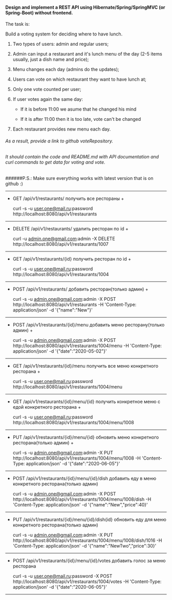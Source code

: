 #### Design and implement a REST API using Hibernate/Spring/SpringMVC (or Spring-Boot) without frontend.

The task is:

Build a voting system for deciding where to have lunch.

1. Two types of users: admin and regular users;
2. Admin can input a restaurant and it's lunch menu of the day (2-5 items usually, just a dish name and price);
3. Menu changes each day (admins do the updates);
4. Users can vote on which restaurant they want to have lunch at;
5. Only one vote counted per user;
6. If user votes again the same day:

    * If it is before 11:00 we asume that he changed his mind
    
    * If it is after 11:00 then it is too late, vote can't be changed
 
7. Each restaurant provides new menu each day.

###### As a result, provide a link to github voteRepository.

###### It should contain the code and README.md with API documentation and curl commands to get data for voting and vote.

######P.S.: Make sure everything works with latest version that is on github :)

------------------------------------------------------------------------------------------------------------------------
- GET       /api/v1/restaurants/                            получить все рестораны +

  curl -s -u user.one@mail.ru:password http://localhost:8080/api/v1/restaurants
------------------------------------------------------------------------------------------------------------------------
- DELETE    /api/v1/restaurants/                            удалить ресторан по id +

  curl -u admin.one@gmail.com:admin -X DELETE http://localhost:8080/api/v1/restaurants/1007 
------------------------------------------------------------------------------------------------------------------------
- GET       /api/v1/restaurants/{id}                        получить ресторан по id +

  curl -s -u user.one@mail.ru:password http://localhost:8080/api/v1/restaurants/1004
------------------------------------------------------------------------------------------------------------------------
- POST      /api/v1/restaurants/                            добавить ресторан(только админ) +

  curl -s -u admin.one@gmail.com:admin -X POST http://localhost:8080/api/v1/restaurants -H 'Content-Type: application/json' -d '{"name":"New"}'
------------------------------------------------------------------------------------------------------------------------
- POST      /api/v1/restaurants/{id}/menu                   добавить меню ресторану(только админ) +

  curl -s -u admin.one@gmail.com:admin -X POST http://localhost:8080/api/v1/restaurants/1004/menu -H 'Content-Type: application/json' -d '{"date":"2020-05-02"}'
------------------------------------------------------------------------------------------------------------------------
- GET       /api/v1/restaurants/{id}/menu                   получить все меню конкретного ресторана  +

  curl -s -u user.one@mail.ru:password http://localhost:8080/api/v1/restaurants/1004/menu
------------------------------------------------------------------------------------------------------------------------
- GET       /api/v1/restaurants/{id}/menu/{id}              получить конкретное меню с едой конкретного ресторана +

  curl -s -u user.one@mail.ru:password http://localhost:8080/api/v1/restaurants/1004/menu/1008 
------------------------------------------------------------------------------------------------------------------------
- PUT       /api/v1/restaurants/{id}/menu/{id}              обновить меню конкретного ресторана(только админ) +

  curl -s -u admin.one@gmail.com:admin -X PUT http://localhost:8080/api/v1/restaurants/1004/menu/1008 -H 'Content-Type: application/json' -d '{"date":"2020-06-05"}' 
------------------------------------------------------------------------------------------------------------------------
- POST      /api/v1/restaurants/{id}/menu/{id}/dish         добавить еду в меню конкретного ресторана(только админ)

  curl -s -u admin.one@gmail.com:admin -X POST http://localhost:8080/api/v1/restaurants/1004/menu/1008/dish -H 'Content-Type: application/json' -d '{"name":"New","price":40}'      
------------------------------------------------------------------------------------------------------------------------
- PUT       /api/v1/restaurants/{id}/menu/{id}/dish{id}     обновить еду для меню конкретного ресторана(только админ)

  curl -s -u admin.one@gmail.com:admin -X PUT http://localhost:8080/api/v1/restaurants/1004/menu/1008/dish/1016 -H 'Content-Type: application/json' -d '{"name":"NewTwo","price":30}'
------------------------------------------------------------------------------------------------------------------------
- POST      /api/v1/restaurants/{id}/menu/{id}/votes        добавить голос за меню ресторана

  curl -s -u user.one@mail.ru:password -X POST http://localhost:8080/api/v1/restaurants/1004/votes -H 'Content-Type: application/json' -d '{"date":"2020-06-05"}' 
------------------------------------------------------------------------------------------------------------------------